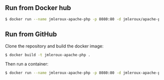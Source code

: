 ## Run from Docker hub

```bash
$ docker run --name jmleroux-apache-php -p 8080:80 -d jmleroux/apache-php
```

## Run from GitHub

Clone the repository and build the docker image:

```bash
$ docker build -t jmleroux-apache-php .
```

Then run a container:

```bash
$ docker run --name jmleroux-apache-php -p 8080:80 -d jmleroux-apache-php
```

